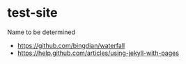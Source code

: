 test-site
=========

Name to be determined

- https://github.com/bingdian/waterfall
- https://help.github.com/articles/using-jekyll-with-pages

